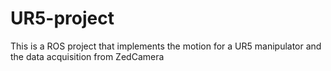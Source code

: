 # UR5-project
This is a ROS project that implements the motion for a UR5 manipulator and the data acquisition from ZedCamera
